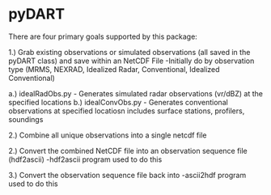 # pyDART

There are four primary goals supported by this package:

1.) Grab existing observations or simulated observations (all saved in the pyDART class) and save within an NetCDF File 
   -Initially do by observation type (MRMS, NEXRAD, Idealized Radar,  Conventional, Idealized Conventional)

   a.) idealRadObs.py - Generates simulated radar observations (vr/dBZ) at the specified locations
   b.) idealConvObs.py - Generates conventional observations at specified locatiosn
   			 includes surface stations, profilers, soundings  
   

2.) Combine all unique observations into a single netcdf file
   

2.) Convert the combined NetCDF file into an observation sequence file (hdf2ascii)
   -hdf2ascii program used to do this

3.) Convert the observation sequence file back into 
   -ascii2hdf program used to do this

